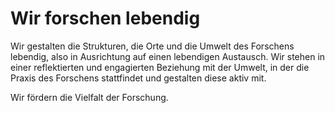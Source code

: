 <!---
   NAME - The NAME of this project is:
ethos

  FILE - The FILENAME of the current file is:
/v3a1.md

  CREATION - This project was CREATED on:
2017-01-28-16:15:00 UTC

  MODIFICATION - This project was last MODIFIED on:
2017-01-28-16:15:00 UTC

  VERSION - The current VERSION of this project is:
<git-commit-hash>-2017-01-28-16:15:00 UTC

  CREATOR(S) - This project was CREATED by:
Michael Czechowski, Martin Maga

  CONTACT - You can CONTACT the creator(s) or developer(s) of this project at:
E-Mail: mail@martinmaga.de

  COPYRIGHT - The COPYRIGHT holder of this project is:
COPYRIGHT (c) 2016 Martin Maga

  LICENSE - This project is LICENSED under the following license:
Martin Maga 2016 CC BY-SA 4.0 https://creativecommons.org

  SUBFILE – This is a SUBFILE! For more INFORMATION on this project go to:
/README.md+
--->

# Wir forschen lebendig

Wir gestalten die Strukturen, die Orte und die Umwelt des Forschens lebendig, also in Ausrichtung auf einen lebendigen Austausch.
Wir stehen in einer reflektierten und engagierten Beziehung mit der Umwelt, in der die Praxis des Forschens stattfindet und gestalten diese aktiv mit.

Wir fördern die Vielfalt der Forschung.
